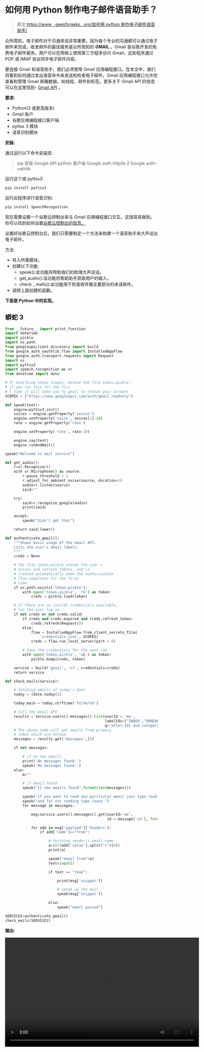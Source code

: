# 如何用 Python 制作电子邮件语音助手？

> 原文:[https://www . geesforgeks . org/如何用 python 制作电子邮件语音助手/](https://www.geeksforgeeks.org/how-to-make-a-voice-assistant-for-e-mail-in-python/)

众所周知，电子邮件对于沟通来说非常重要，因为每个专业的沟通都可以通过电子邮件来完成，收发邮件的最佳服务是众所周知的 **GMAIL** 。Gmail 是谷歌开发的免费电子邮件服务。用户可以在网络上使用第三方程序访问 Gmail，这些程序通过 POP 或 IMAP 协议同步电子邮件内容。

要连接 Gmail 和语音助手，我们必须使用 Gmail 应用编程接口。在本文中，我们将看到如何通过发出语音命令来发送和检查电子邮件。Gmail 应用编程接口允许您查看和管理 Gmail 邮箱数据，如线程、邮件和标签。更多关于 Gmail API 的信息可以在这里找到- [Gmail API](https://developers.google.com/gmail/api/reference/rest) 。

**要求:**

*   Python(3 或更高版本)
*   Gmail 账户
*   谷歌应用编程接口客户端
*   pyttsx 3 模块
*   语音识别模块

**安装:**

通过运行以下命令安装库:

> pip 安装 Google API python 客户端 Google auth-httplib 2 Google auth-oathlib

运行这个或 pyttsx3:

```py
pip install pyttsx3
```

运行此程序进行语音识别:

```py
pip install SpeechRecognition
```

现在需要设置一个谷歌云控制台来与 Gmail 应用编程接口交互。这很容易做到。你可以找到如何设置[谷歌云控制台的信息。](https://www.geeksforgeeks.org/how-to-read-emails-from-gmail-using-gmail-api-in-python/)

设置好谷歌云控制台后，我们只需要制定一个方法来构建一个语音助手来大声说出电子邮件。

方法:

*   导入所需模块。
*   创建以下功能:
    *   speak():此功能将帮助我们的助理大声说话。
    *   get_audio():该功能将帮助助手获取用户的输入。
    *   check _ mails():此功能用于检查收件箱主要部分的未读邮件。
*   调用上面创建的函数。

**下面是 Python 中的实现。**

## 蟒蛇 3

```py
from __future__ import print_function
import datetime
import pickle
import os.path
from googleapiclient.discovery import build
from google_auth_oauthlib.flow import InstalledAppFlow
from google.auth.transport.requests import Request
import os
import pyttsx3
import speech_recognition as sr
from datetime import date

# If modifying these scopes, delete the file token.pickle .
# if you run this for the firs
# t time it will take you to gmail to choose your account
SCOPES = ["https://www.googleapis.com/auth/gmail.readonly"]

def speak(text):
    engine=pyttsx3.init()
    voices = engine.getProperty('voices')
    engine.setProperty('voice', voices[1].id)
    rate = engine.getProperty('rate')

    engine.setProperty('rate', rate-20)

    engine.say(text)
    engine.runAndWait()

speak("Welcome to mail service")

def get_audio():
    r=sr.Recognizer()
    with sr.Microphone() as source:
        r.pause_threshold = 1
        r.adjust_for_ambient_noise(source, duration=1)
        audio=r.listen(source)
        said=""

    try:
        said=r.recognize_google(audio)
        print(said)

    except:
        speak("Didn't get that")

    return said.lower()

def authenticate_gmail():
    """Shows basic usage of the Gmail API.
    Lists the user's Gmail labels.
    """
    creds = None

    # The file token.pickle stores the user's 
    # access and refresh tokens, and is
    # created automatically when the authorization 
    # flow completes for the first
    # time.
    if os.path.exists('token.pickle'):
        with open('token.pickle', 'rb') as token:
            creds = pickle.load(token)

    # If there are no (valid) credentials available,
    # let the user log in.
    if not creds or not creds.valid:
        if creds and creds.expired and creds.refresh_token:
            creds.refresh(Request())
        else:
            flow = InstalledAppFlow.from_client_secrets_file(
                'credentials.json', SCOPES)
            creds = flow.run_local_server(port = 0)

        # Save the credentials for the next run
        with open('token.pickle', 'wb') as token:
            pickle.dump(creds, token)

    service = build('gmail', 'v1', credentials=creds)
    return service

def check_mails(service):

    # fetching emails of today's date
    today = (date.today())  

    today_main = today.strftime('%Y/%m/%d')

    # Call the Gmail API
    results = service.users().messages().list(userId = 'me',
                                              labelIds=["INBOX","UNREAD"],
                                              q="after:{0} and category:Primary".format(today_main)).execute()
    # The above code will get emails from primary 
    # inbox which are unread
    messages = results.get('messages',[])

    if not messages:

        # if no new emails
        print('No messages found.')   
        speak('No messages found.')
    else:
        m=""

        # if email found
        speak("{} new emails found".format(len(messages)))  

        speak("if you want to read any particular email just type read ")
        speak("and for not reading type leave ")
        for message in messages:

            msg=service.users().messages().get(userId='me',
                                               id = message['id'], format = 'metadata').execute() 

            for add in msg['payload']['headers']:
                if add['name']=="From":

                    # fetching sender's email name
                    a=str(add['value'].split("<")[0])
                    print(a)

                    speak("email from"+a)
                    text=input()

                    if text == "read":  

                        print(msg['snippet'])

                        # speak up the mail
                        speak(msg['snippet']) 

                    else:
                        speak("email passed")

SERVICE2=authenticate_gmail()
check_mails(SERVICE2)
```

**输出:**

<video class="wp-video-shortcode" id="video-580115-1" width="640" height="360" preload="metadata" controls=""><source type="video/mp4" src="https://media.geeksforgeeks.org/wp-content/uploads/20210323095652/My-Video.mp4?_=1">[https://media.geeksforgeeks.org/wp-content/uploads/20210323095652/My-Video.mp4](https://media.geeksforgeeks.org/wp-content/uploads/20210323095652/My-Video.mp4)</video>